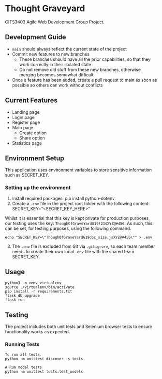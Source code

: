 # Thought Graveyard

CITS3403 Agile Web Development Group Project.

## Development Guide

- `main` should always reflect the current state of the project
- Commit new features to new branches
    - These branches should have all the prior capabilities, so that they work correctly in their isolated state
    - Do not remove old stuff from these new branches, otherwise merging becomes somewhat difficult
- Once a feature has been added, create a pull request to main as soon as possible so others can work without conflicts

## Current Features

- Landing page
- Login page
- Register page
- Main page
  - Create option
  - Share option
- Statistics page

## Environment Setup
This application uses environment variables to store sensitive information such as SECRET_KEY.

### Setting up the environment
1. Install required packages: 
   pip install python-dotenv
2. Create a `.env` file in the project root folder with the following content:
   SECRET_KEY="<SECRET_KEY_HERE>"

Whilst it is essential that this key is kept private for production purposes, our testing uses the key: `ThoughOfGraveYardG19!23$XYZ@#456`. As such, this can be set, for testing purposes, using the following command.

```
echo "SECRET_KEY=\"ThoughOfGraveYardG19doc_size.jsXYZ@#456\"" > .env
```

3. The `.env` file is excluded from Git via `.gitignore`, so each team member needs to create their own local `.env` file with the shared team SECRET_KEY.

## Usage

```
python3 -m venv virtualenv
source ./virtualenv/bin/activate
pip install -r requirements.txt
flask db upgrade
flask run
```


## Testing

The project includes both unit tests and Selenium browser tests to ensure functionality works as expected.

### Running Tests

```
To run all tests:
python -m unittest discover -s tests

# Run model tests
python -m unittest tests.test_models

```